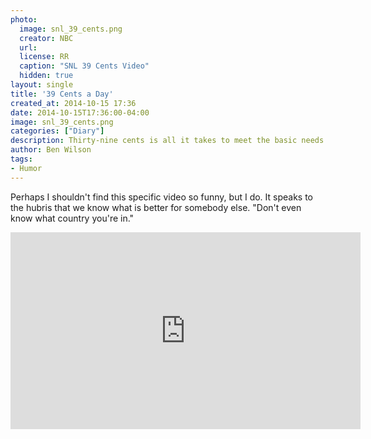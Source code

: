 ```yaml
---
photo:
  image: snl_39_cents.png
  creator: NBC
  url: 
  license: RR
  caption: "SNL 39 Cents Video"
  hidden: true
layout: single
title: '39 Cents a Day'
created_at: 2014-10-15 17:36
date: 2014-10-15T17:36:00-04:00
image: snl_39_cents.png
categories: ["Diary"]
description: Thirty-nine cents is all it takes to meet the basic needs of these poor villagers.
author: Ben Wilson
tags:
- Humor
---
```

Perhaps I shouldn't find this specific video so funny, but I do. It speaks to the hubris that we know what is better for somebody else. "Don't even know what country you're in."

<!--more-->

<div class='center-align'>
<iframe width="560" height="315" src="https://www.youtube.com/embed/MEb_epsuLqA" frameborder="0" allowfullscreen></iframe>
</div>
